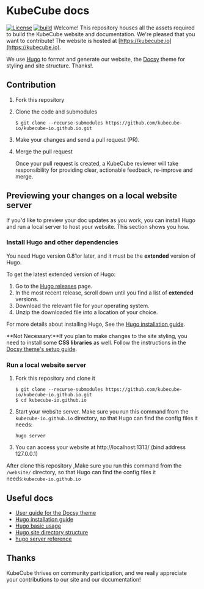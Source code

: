 # KubeCube docs

[![License](https://img.shields.io/github/license/kubecube-io/kubecube-io.github.io)](https://github.com/kubecube-io/kubecube-io.github.io/blob/main/LICENSE)   [![build](https://github.com/kubecube-io/kubecube-io.github.io/actions/workflows/gh-pages.yml/badge.svg)](https://github.com/kubecube-io/kubecube-io.github.io/actions/workflows/gh-pages.yml)
Welcome! This repository houses all the assets required to build the KubeCube website and documentation. We're pleased that you want to contribute! The website is hosted at [https://kubecube.io](https://kubecube.io).

We use [Hugo](https://gohugo.io/) to format and generate our website, the [Docsy](https://github.com/google/docsy) theme for styling and site structure. Thanks!.

## Contribution

1. Fork this repository

2. Clone the code and submodules

   ```
   $ git clone --recurse-submodules https://github.com/kubecube-io/kubecube-io.github.io.git
   ```

3. Make your changes and send a pull request (PR).

4. Merge the pull request

   Once your pull request is created, a KubeCube reviewer will take responsibility for providing clear, actionable feedback, re-improve and merge.

## Previewing your changes on a local website server

If you'd like to preview your doc updates as you work, you can install Hugo and run a local server to host your website. This section shows you how.

### Install Hugo and other dependencies

You need Hugo version 0.81or later, and it must be the **extended** version of Hugo. 

To get the latest extended version of Hugo:

1. Go to the [Hugo releases](https://github.com/gohugoio/hugo/releases) page.
2. In the most recent release, scroll down until you find a list of **extended** versions.
3. Download the relevant file for your operating system.
4. Unzip the downloaded file into a location of your choice.

For more details about installing Hugo, See the [Hugo installation guide](https://gohugo.io/getting-started/installing/).

**Not Necessary:**If you plan to make changes to the site styling, you need to install some **CSS libraries** as well. Follow the instructions in the [Docsy theme's setup guide](https://www.docsy.dev/docs/getting-started/#install-postcss).

### Run a local website server

1. Fork this repository and clone it

	```
	$ git clone --recurse-submodules https://github.com/kubecube-io/kubecube-io.github.io.git
	$ cd kubecube-io.github.io
	```
	
2. Start your website server. Make sure you run this command from the `kubecube-io.github.io` directory, so that Hugo can find the config files it needs:

   ```
   hugo server
   ```

3. You can access your website at http://localhost:1313/ (bind address 127.0.0.1)

After clone this repository ,Make sure you run this command from the `/website/` directory, so that Hugo can find the config files it needs:`kubecube-io.github.io`

## Useful docs

- [User guide for the Docsy theme](https://www.docsy.dev/docs/getting-started/)
- [Hugo installation guide](https://gohugo.io/getting-started/installing/)
- [Hugo basic usage](https://gohugo.io/getting-started/usage/)
- [Hugo site directory structure](https://gohugo.io/getting-started/directory-structure/)
- [hugo server reference](https://gohugo.io/commands/hugo_server/)

## Thanks

KubeCube thrives on community participation, and we really appreciate your contributions to our site and our documentation!

